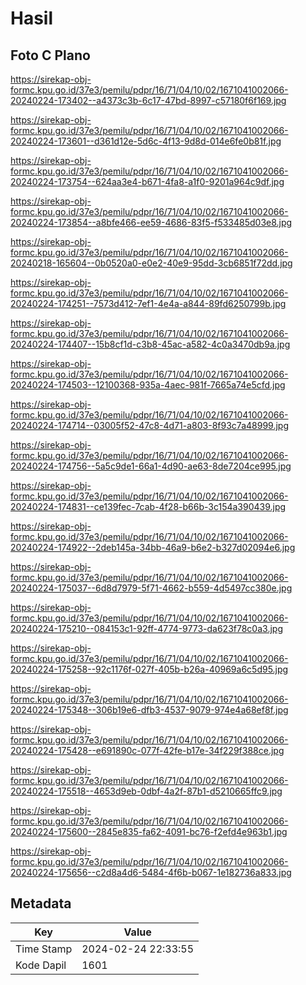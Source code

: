 # Hasil

## Foto C Plano

https://sirekap-obj-formc.kpu.go.id/37e3/pemilu/pdpr/16/71/04/10/02/1671041002066-20240224-173402--a4373c3b-6c17-47bd-8997-c57180f6f169.jpg

https://sirekap-obj-formc.kpu.go.id/37e3/pemilu/pdpr/16/71/04/10/02/1671041002066-20240224-173601--d361d12e-5d6c-4f13-9d8d-014e6fe0b81f.jpg

https://sirekap-obj-formc.kpu.go.id/37e3/pemilu/pdpr/16/71/04/10/02/1671041002066-20240224-173754--624aa3e4-b671-4fa8-a1f0-9201a964c9df.jpg

https://sirekap-obj-formc.kpu.go.id/37e3/pemilu/pdpr/16/71/04/10/02/1671041002066-20240224-173854--a8bfe466-ee59-4686-83f5-f533485d03e8.jpg

https://sirekap-obj-formc.kpu.go.id/37e3/pemilu/pdpr/16/71/04/10/02/1671041002066-20240218-165604--0b0520a0-e0e2-40e9-95dd-3cb6851f72dd.jpg

https://sirekap-obj-formc.kpu.go.id/37e3/pemilu/pdpr/16/71/04/10/02/1671041002066-20240224-174251--7573d412-7ef1-4e4a-a844-89fd6250799b.jpg

https://sirekap-obj-formc.kpu.go.id/37e3/pemilu/pdpr/16/71/04/10/02/1671041002066-20240224-174407--15b8cf1d-c3b8-45ac-a582-4c0a3470db9a.jpg

https://sirekap-obj-formc.kpu.go.id/37e3/pemilu/pdpr/16/71/04/10/02/1671041002066-20240224-174503--12100368-935a-4aec-981f-7665a74e5cfd.jpg

https://sirekap-obj-formc.kpu.go.id/37e3/pemilu/pdpr/16/71/04/10/02/1671041002066-20240224-174714--03005f52-47c8-4d71-a803-8f93c7a48999.jpg

https://sirekap-obj-formc.kpu.go.id/37e3/pemilu/pdpr/16/71/04/10/02/1671041002066-20240224-174756--5a5c9de1-66a1-4d90-ae63-8de7204ce995.jpg

https://sirekap-obj-formc.kpu.go.id/37e3/pemilu/pdpr/16/71/04/10/02/1671041002066-20240224-174831--ce139fec-7cab-4f28-b66b-3c154a390439.jpg

https://sirekap-obj-formc.kpu.go.id/37e3/pemilu/pdpr/16/71/04/10/02/1671041002066-20240224-174922--2deb145a-34bb-46a9-b6e2-b327d02094e6.jpg

https://sirekap-obj-formc.kpu.go.id/37e3/pemilu/pdpr/16/71/04/10/02/1671041002066-20240224-175037--6d8d7979-5f71-4662-b559-4d5497cc380e.jpg

https://sirekap-obj-formc.kpu.go.id/37e3/pemilu/pdpr/16/71/04/10/02/1671041002066-20240224-175210--084153c1-92ff-4774-9773-da623f78c0a3.jpg

https://sirekap-obj-formc.kpu.go.id/37e3/pemilu/pdpr/16/71/04/10/02/1671041002066-20240224-175258--92c1176f-027f-405b-b26a-40969a6c5d95.jpg

https://sirekap-obj-formc.kpu.go.id/37e3/pemilu/pdpr/16/71/04/10/02/1671041002066-20240224-175348--306b19e6-dfb3-4537-9079-974e4a68ef8f.jpg

https://sirekap-obj-formc.kpu.go.id/37e3/pemilu/pdpr/16/71/04/10/02/1671041002066-20240224-175428--e691890c-077f-42fe-b17e-34f229f388ce.jpg

https://sirekap-obj-formc.kpu.go.id/37e3/pemilu/pdpr/16/71/04/10/02/1671041002066-20240224-175518--4653d9eb-0dbf-4a2f-87b1-d5210665ffc9.jpg

https://sirekap-obj-formc.kpu.go.id/37e3/pemilu/pdpr/16/71/04/10/02/1671041002066-20240224-175600--2845e835-fa62-4091-bc76-f2efd4e963b1.jpg

https://sirekap-obj-formc.kpu.go.id/37e3/pemilu/pdpr/16/71/04/10/02/1671041002066-20240224-175656--c2d8a4d6-5484-4f6b-b067-1e182736a833.jpg


## Metadata

| Key        | Value               |
| ---------- | ------------------- |
| Time Stamp | 2024-02-24 22:33:55 |
| Kode Dapil | 1601                |



